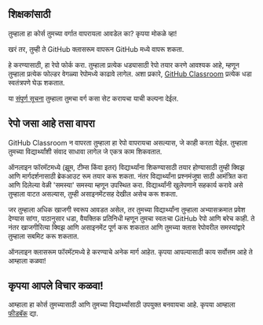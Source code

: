 ## शिक्षकांसाठी

तुम्हाला हा कोर्स तुमच्या वर्गात वापरायला आवडेल का? कृपया मोकळे व्हा!

खरं तर, तुम्ही ते GitHub क्लासरूम वापरून GitHub मध्ये वापरू शकता.

हे करण्यासाठी, हा रेपो फोर्क करा. तुम्हाला प्रत्येक धड्यासाठी रेपो तयार करणे आवश्यक आहे, म्हणून तुम्हाला प्रत्येक फोल्डर वेगळ्या रेपोमध्ये काढावे लागेल. अशा प्रकारे, [GitHub Classroom](https://classroom.github.com/classrooms) प्रत्येक धडा स्वतंत्रपणे घेऊ शकतात.

या [संपूर्ण सूचना](https://github.blog/2020-03-18-set-up-your-digital-classroom-with-github-classroom/) तुम्हाला तुमचा वर्ग कसा सेट करायचा याची कल्पना देईल.

## रेपो जसा आहे तसा वापरा

GitHub Classroom न वापरता तुम्हाला हा रेपो वापरायचा असल्यास, जे काही करता येईल. तुम्हाला तुमच्या विद्यार्थ्यांशी संवाद साधावा लागेल जे एकत्र काम शिकवतात.

ऑनलाइन फॉरमॅटमध्ये (झूम, टीम्स किंवा इतर) विद्यार्थ्यांना शिकण्यासाठी तयार होण्यासाठी तुम्ही क्विझ आणि मार्गदर्शनासाठी ब्रेकआउट रूम तयार करू शकता. नंतर विद्यार्थ्यांना प्रश्नमंजुषा साठी आमंत्रित करा आणि दिलेल्या वेळी 'समस्या' समस्या म्हणून उपस्थित करा. विद्यार्थ्यांनी खुलेपणाने सहकार्य करावे असे तुम्हाला वाटत असल्यास, तुम्ही असाइनमेंटसह देखील असेच करू शकता.

जर तुम्हाला अधिक खाजगी स्वरूप आवडत असेल, तर तुमच्या विद्यार्थ्यांना तुम्हाला अभ्यासक्रमात प्रवेश देण्यास सांगा, पाठानुसार धडा, वैयक्तिक प्रतिनिधी म्हणून तुमचा स्वतःचा GitHub रेपो आणि बरेच काही. ते नंतर खाजगीरित्या क्विझ आणि असाइनमेंट पूर्ण करू शकतात आणि तुमच्या क्लास रेपोवरील समस्यांद्वारे तुम्हाला सबमिट करू शकतात.

ऑनलाइन क्लासरूम फॉरमॅटमध्ये हे करण्याचे अनेक मार्ग आहेत. कृपया आपल्यासाठी काय सर्वोत्तम आहे ते आम्हाला कळवा!

## कृपया आपले विचार कळवा!

आम्हाला हा कोर्स तुमच्यासाठी आणि तुमच्या विद्यार्थ्यांसाठी उपयुक्त बनवायचा आहे. कृपया आम्हाला [फीडबॅक](https://forms.microsoft.com/Pages/ResponsePage.aspx?id=v4j5cvGGr0GRqy180BHbR2humCsRZhxNuI79cm6n0hRUQzRVVU9VVlU5UlFLWTRLWQ4WLKY) द्या.